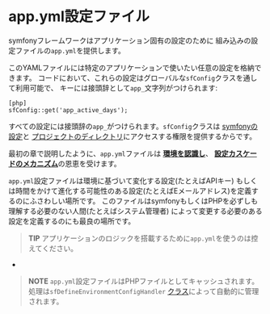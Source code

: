 app.yml設定ファイル
==================

symfonyフレームワークはアプリケーション固有の設定のために
組み込みの設定ファイルの`app.yml`を提供します。

このYAMLファイルには特定のアプリケーションで使いたい任意の設定を格納できます。
コードにおいて、これらの設定はグローバルな`sfConfig`クラスを通して利用可能で、
キーには接頭辞として`app_`文字列がつけられます:

    [php]
    sfConfig::get('app_active_days');

すべての設定には接頭辞の`app_`がつけられます。`sfConfig`クラスは
[symfonyの設定](#chapter_03-Configuration-Files-Principles_sub_configuration_settings)と
[プロジェクトのディレクトリ](#chapter_03-Configuration-Files-Principles_sub_directories)にアクセスする権限を提供するからです。

最初の章で説明したように、`app.yml`ファイルは
[**環境を認識し**](#chapter_03-Configuration-Files-Principles_sub_environment_awareness)、
[**設定カスケードのメカニズム**](#chapter_03-Configuration-Files-Principles_sub_configuration_cascade)の恩恵を受けます。

`app.yml`設定ファイルは環境に基づいて変化する設定(たとえばAPIキー)
もしくは時間をかけて進化する可能性のある設定(たとえばEメールアドレス)を定義するのにふさわしい場所です。
このファイルはsymfonyもしくはPHPを必ずしも理解する必要のない人間(たとえばシステム管理者)
によって変更する必要のある設定を定義するのにも最良の場所です。

>**TIP**
>アプリケーションのロジックを搭載するために`app.yml`を使うのは控えてください。

-

>**NOTE**
>`app.yml`設定ファイルはPHPファイルとしてキャッシュされます。
>処理は`sfDefineEnvironmentConfigHandler`
>[クラス](#chapter_14-Other-Configuration-Files_config_handlers_yml)によって自動的に管理されます。
